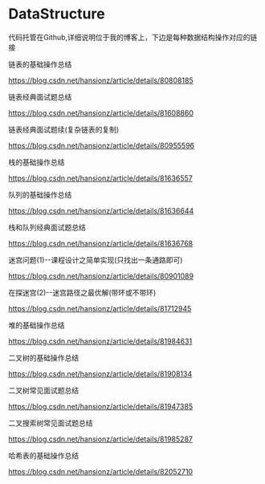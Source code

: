 # DataStructure

代码托管在Github,详细说明位于我的博客上，下边是每种数据结构操作对应的链接


链表的基础操作总结

https://blog.csdn.net/hansionz/article/details/80808185

链表经典面试题总结

https://blog.csdn.net/hansionz/article/details/81608860

链表经典面试题续(复杂链表的复制)

https://blog.csdn.net/hansionz/article/details/80955596

栈的基础操作总结

https://blog.csdn.net/hansionz/article/details/81636557

队列的基础操作总结

https://blog.csdn.net/hansionz/article/details/81636644

栈和队列经典面试题总结

https://blog.csdn.net/hansionz/article/details/81636768

迷宫问题(1)--课程设计之简单实现(只找出一条通路即可)

https://blog.csdn.net/hansionz/article/details/80901089

在探迷宫(2)--迷宫路径之最优解(带环或不带环)

https://blog.csdn.net/hansionz/article/details/81712945

堆的基础操作总结

https://blog.csdn.net/hansionz/article/details/81984631

二叉树的基础操作总结

https://blog.csdn.net/hansionz/article/details/81908134

二叉树常见面试题总结

https://blog.csdn.net/hansionz/article/details/81947385

二叉搜索树常见面试题总结

https://blog.csdn.net/hansionz/article/details/81985287

哈希表的基础操作总结

https://blog.csdn.net/hansionz/article/details/82052710